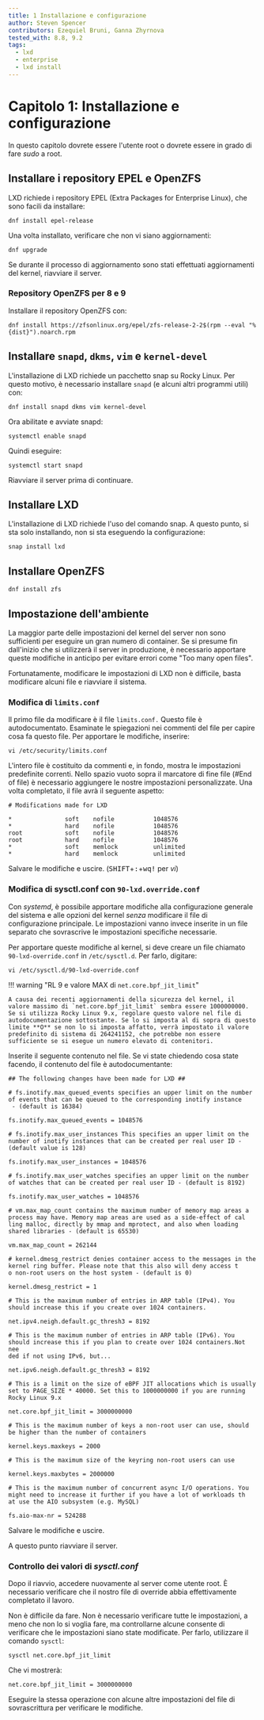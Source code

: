 ```yaml
---
title: 1 Installazione e configurazione
author: Steven Spencer
contributors: Ezequiel Bruni, Ganna Zhyrnova
tested_with: 8.8, 9.2
tags:
  - lxd
  - enterprise
  - lxd install
---
```


# Capitolo 1: Installazione e configurazione

In questo capitolo dovrete essere l'utente root o dovrete essere in grado di fare _sudo_ a root.

## Installare i repository EPEL e OpenZFS

LXD richiede i repository EPEL (Extra Packages for Enterprise Linux), che sono facili da installare:

```
dnf install epel-release
```

Una volta installato, verificare che non vi siano aggiornamenti:

```
dnf upgrade
```

Se durante il processo di aggiornamento sono stati effettuati aggiornamenti del kernel, riavviare il server.

### Repository OpenZFS per 8 e 9

Installare il repository OpenZFS con:

```
dnf install https://zfsonlinux.org/epel/zfs-release-2-2$(rpm --eval "%{dist}").noarch.rpm
```

## Installare `snapd`, `dkms`, `vim` e `kernel-devel`

L'installazione di LXD richiede un pacchetto snap su Rocky Linux. Per questo motivo, è necessario installare `snapd` (e alcuni altri programmi utili) con:

```
dnf install snapd dkms vim kernel-devel
```

Ora abilitate e avviate snapd:

```
systemctl enable snapd
```

Quindi eseguire:

```
systemctl start snapd
```

Riavviare il server prima di continuare.

## Installare LXD

L'installazione di LXD richiede l'uso del comando snap. A questo punto, si sta solo installando, non si sta eseguendo la configurazione:

```
snap install lxd
```

## Installare OpenZFS

```
dnf install zfs
```

## Impostazione dell'ambiente

La maggior parte delle impostazioni del kernel del server non sono sufficienti per eseguire un gran numero di container. Se si presume fin dall'inizio che si utilizzerà il server in produzione, è necessario apportare queste modifiche in anticipo per evitare errori come "Too many open files".

Fortunatamente, modificare le impostazioni di LXD non è difficile, basta modificare alcuni file e riavviare il sistema.

### Modifica di `limits.conf`

Il primo file da modificare è il file `limits.conf.` Questo file è autodocumentato. Esaminate le spiegazioni nei commenti del file per capire cosa fa questo file. Per apportare le modifiche, inserire:

```
vi /etc/security/limits.conf
```

L'intero file è costituito da commenti e, in fondo, mostra le impostazioni predefinite correnti. Nello spazio vuoto sopra il marcatore di fine file (#End of file) è necessario aggiungere le nostre impostazioni personalizzate. Una volta completato, il file avrà il seguente aspetto:

```
# Modifications made for LXD

*               soft    nofile           1048576
*               hard    nofile           1048576
root            soft    nofile           1048576
root            hard    nofile           1048576
*               soft    memlock          unlimited
*               hard    memlock          unlimited
```

Salvare le modifiche e uscire. (<kbd>SHIFT</kbd>+<kbd>:</kbd>+<kbd>wq!</kbd> per _vi_)

### Modifica di sysctl.conf con `90-lxd.override.conf`

Con _systemd_, è possibile apportare modifiche alla configurazione generale del sistema e alle opzioni del kernel *senza* modificare il file di configurazione principale. Le impostazioni vanno invece inserite in un file separato che sovrascrive le impostazioni specifiche necessarie.

Per apportare queste modifiche al kernel, si deve creare un file chiamato `90-lxd-override.conf` in `/etc/sysctl.d`. Per farlo, digitare:

```
vi /etc/sysctl.d/90-lxd-override.conf
```

!!! warning "RL 9 e valore MAX di `net.core.bpf_jit_limit`"

    A causa dei recenti aggiornamenti della sicurezza del kernel, il valore massimo di `net.core.bpf_jit_limit` sembra essere 1000000000. Se si utilizza Rocky Linux 9.x, regolare questo valore nel file di autodocumentazione sottostante. Se lo si imposta al di sopra di questo limite **O** se non lo si imposta affatto, verrà impostato il valore predefinito di sistema di 264241152, che potrebbe non essere sufficiente se si esegue un numero elevato di contenitori.

Inserite il seguente contenuto nel file. Se vi state chiedendo cosa state facendo, il contenuto del file è autodocumentante:

```
## The following changes have been made for LXD ##

# fs.inotify.max_queued_events specifies an upper limit on the number of events that can be queued to the corresponding inotify instance
 - (default is 16384)

fs.inotify.max_queued_events = 1048576

# fs.inotify.max_user_instances This specifies an upper limit on the number of inotify instances that can be created per real user ID -
(default value is 128)

fs.inotify.max_user_instances = 1048576

# fs.inotify.max_user_watches specifies an upper limit on the number of watches that can be created per real user ID - (default is 8192)

fs.inotify.max_user_watches = 1048576

# vm.max_map_count contains the maximum number of memory map areas a process may have. Memory map areas are used as a side-effect of cal
ling malloc, directly by mmap and mprotect, and also when loading shared libraries - (default is 65530)

vm.max_map_count = 262144

# kernel.dmesg_restrict denies container access to the messages in the kernel ring buffer. Please note that this also will deny access t
o non-root users on the host system - (default is 0)

kernel.dmesg_restrict = 1

# This is the maximum number of entries in ARP table (IPv4). You should increase this if you create over 1024 containers.

net.ipv4.neigh.default.gc_thresh3 = 8192

# This is the maximum number of entries in ARP table (IPv6). You should increase this if you plan to create over 1024 containers.Not nee
ded if not using IPv6, but...

net.ipv6.neigh.default.gc_thresh3 = 8192

# This is a limit on the size of eBPF JIT allocations which is usually set to PAGE_SIZE * 40000. Set this to 1000000000 if you are running Rocky Linux 9.x

net.core.bpf_jit_limit = 3000000000

# This is the maximum number of keys a non-root user can use, should be higher than the number of containers

kernel.keys.maxkeys = 2000

# This is the maximum size of the keyring non-root users can use

kernel.keys.maxbytes = 2000000

# This is the maximum number of concurrent async I/O operations. You might need to increase it further if you have a lot of workloads th
at use the AIO subsystem (e.g. MySQL)

fs.aio-max-nr = 524288
```

Salvare le modifiche e uscire.

A questo punto riavviare il server.

### Controllo dei valori di _sysctl.conf_

Dopo il riavvio, accedere nuovamente al server come utente root. È necessario verificare che il nostro file di override abbia effettivamente completato il lavoro.

Non è difficile da fare. Non è necessario verificare tutte le impostazioni, a meno che non lo si voglia fare, ma controllarne alcune consente di verificare che le impostazioni siano state modificate. Per farlo, utilizzare il comando `sysctl`:

```
sysctl net.core.bpf_jit_limit
```

Che vi mostrerà:

```
net.core.bpf_jit_limit = 3000000000
```

Eseguire la stessa operazione con alcune altre impostazioni del file di sovrascrittura per verificare le modifiche.
